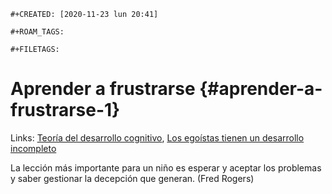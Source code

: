 ```{=org}
#+CREATED: [2020-11-23 lun 20:41]
```
```{=org}
#+ROAM_TAGS: 
```
```{=org}
#+FILETAGS: 
```
# Aprender a frustrarse {#aprender-a-frustrarse-1}

Links: [Teoría del desarrollo
cognitivo](202011201534-teoria_del_desarrollo_cognitivo.org), [Los
egoístas tienen un desarrollo
incompleto](202011210845-los_egoistas_tienen_un_desarrollo_incompleto.org)

La lección más importante para un niño es esperar y aceptar los
problemas y saber gestionar la decepción que generan. (Fred Rogers)
